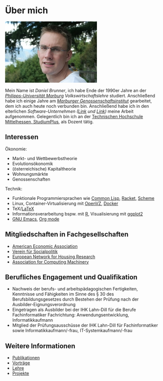 # Über mich

<img class="right" src="/img/daniel.jpg" title="Daniel">

Mein Name ist *Daniel Brunner*, ich habe Ende der 1990er Jahre an der
*[Philipps-Universität Marburg](http://www.uni-marburg.de)*
*Volkswirtschaftslehre* studiert. Anschließend habe ich einige Jahre
am *[Marburger Genossenschaftsinstitut](http://www.ifg-marburg.de)*
gearbeitet, dem ich auch heute noch verbunden bin. Anschließend habe
ich in den elterlichen
*Software-Unternehmen ([Link](http://www.systemhaus-brunner.de) und [Link](http://www.brunner-software.de))* meine
Arbeit aufgenommen. Gelegentlich bin ich an der [Technischen Hochschule Mittelhessen, StudiumPlus](http://www.studiumplus.de), als Dozent tätig. 

## Interessen

Ökonomie:  

* Markt- und Wettbewerbstheorie
* Evolutionsökonomik 
* (österreichische) Kapitaltheorie 
* Wohnungsmärkte
* Genossenschaften 

Technik:  

* Funktionale Programmiersprachen wie [Common Lisp](https://www.common-lisp.net/), [Racket](/racket/index.html), [Scheme](http://www.schemers.org)
* Linux, Container-Virtualisierung mit [OpenVZ](https://openvz.org), [Docker](https://www.docker.com)
* TeX/[LaTeX](https://www.latex-project.org)
* Informationsverarbeitung bspw. mit [R](https://r-project.org), Visualisierung mit [ggplot2](https://ggplot2.tidyverse.org)
* [GNU Emacs](https://www.gnu.org/software/emacs/), [Org mode](https://www.gnu.org/software/emacs/)

## Mitgliedschaften in Fachgesellschaften

* [American Economic Association](https://www.aeaweb.org)
* [Verein für Socialpolitik](https://www.socialpolitik.de)
* [European Network for Housing Research](https://www.enhr.net)
* [Association for Computing Machinery](https://www.acm.org)

## Berufliches Engagement und Qualifikation

* Nachweis der berufs- und arbeitspädagogischen Fertigkeiten, Kenntnisse und Fähigkeiten im Sinne des § 30 des Berufsbildungsgesetzes durch Bestehen der Prüfung nach der Ausbilder-Eignungsverordnung
* Eingetragen als Ausbilder bei der IHK Lahn-Dill für die Berufe Fachinformatiker Fachrichtung: Anwendungsentwicklung, Informatikkaufmann
* Mitglied der Prüfungsausschüsse der IHK Lahn-Dill für Fachinformatiker sowie Informatikkaufmann/-frau, IT-Systemkaufmann/-frau

## Weitere Informationen

* [Publikationen](/ueber/publikationen.html)
* [Vorträge](/ueber/vortraege.html)
* [Lehre](/ueber/lehre.html)
* [Projekte](/ueber/projekte.html)


